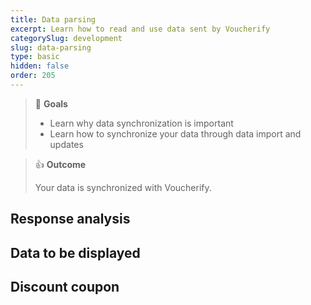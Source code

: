 ```yaml
---
title: Data parsing
excerpt: Learn how to read and use data sent by Voucherify
categorySlug: development
slug: data-parsing
type: basic
hidden: false
order: 205
---
```




> 📘 **Goals**
>
> - Learn why data synchronization is important
> - Learn how to synchronize your data through data import and updates

> 👍 **Outcome**
> 
> Your data is synchronized with Voucherify.

## Response analysis

## Data to be displayed

## Discount coupon

<!--

## Free items

## Gift card -->